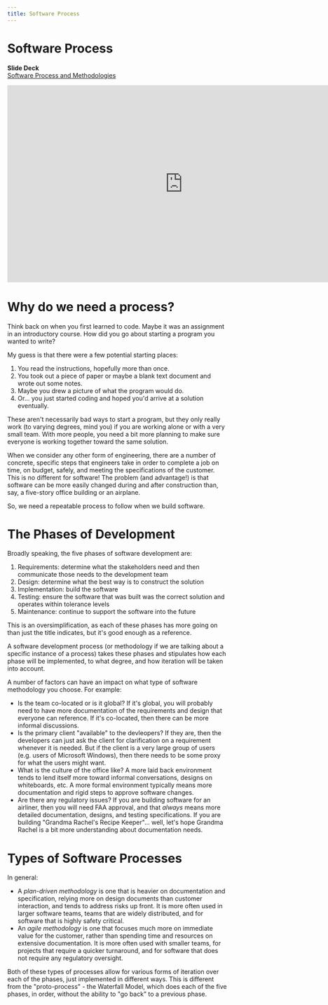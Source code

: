 ```yaml
---
title: Software Process
---
```


# Software Process

__Slide Deck__   
[Software Process and Methodologies](https://docs.google.com/presentation/d/1JW2Ci1oqMJyYIirwo-VaKeC_4BujxM0eKQoNGlQuMs8/edit?usp=sharing)

<iframe width="800" height="450" src="https://www.youtube.com/embed/DybqiqW27h0" frameborder="0" allow="accelerometer; autoplay; encrypted-media; gyroscope; picture-in-picture" allowfullscreen></iframe>

# Why do we need a process?

Think back on when you first learned to code.  Maybe it was an assignment in an introductory course.  How did you go about starting a program you wanted to write?  

My guess is that there were a few potential starting places:

1. You read the instructions, hopefully more than once.
2. You took out a piece of paper or maybe a blank text document and wrote out some notes.
3. Maybe you drew a picture of what the program would do.
4. Or... you just started coding and hoped you'd arrive at a solution eventually.

These aren't necessarily bad ways to start a program, but they only really work (to varying degrees, mind you) if you are working alone or with a very small team.  With more people, you need a bit more planning to make sure everyone is working together toward the same solution.

When we consider any other form of engineering, there are a number of concrete, specific steps that engineers take in order to complete a job on time, on budget, safely, and meeting the specifications of the customer.  This is no different for software!  The problem (and advantage!) is that software can be more easily changed during and after construction than, say, a five-story office building or an airplane.

So, we need a repeatable process to follow when we build software.

# The Phases of Development

Broadly speaking, the five phases of software development are:

1. Requirements: determine what the stakeholders need and then communicate those needs to the development team
2. Design: determine what the best way is to construct the solution
3. Implementation: build the software
4. Testing: ensure the software that was built was the correct solution and operates within tolerance levels
5. Maintenance: continue to support the software into the future

This is an oversimplification, as each of these phases has more going on than just the title indicates, but it's good enough as a reference.  

A software development process (or methodology if we are talking about a specific instance of a process) takes these phases and stipulates how each phase will be implemented, to what degree, and how iteration will be taken into account.

A number of factors can have an impact on what type of software methodology you choose.  For example:

* Is the team co-located or is it global?  If it's global, you will probably need to have more documentation of the requirements and design that everyone can reference.  If it's co-located, then there can be more informal discussions.
* Is the primary client "available" to the devleopers?  If they are, then the developers can just ask the client for clarification on a requirement whenever it is needed.  But if the client is a very large group of users (e.g. users of Microsoft Windows), then there needs to be some proxy for what the users might want.
* What is the culture of the office like?  A more laid back environment tends to lend itself more toward informal conversations, designs on whiteboards, etc.  A more formal environment typically means more documentation and rigid steps to approve software changes.
* Are there any regulatory issues?  If you are building software for an airliner, then you will need FAA approval, and that _always_ means more detailed documentation, designs, and testing specifications.  If you are building "Grandma Rachel's Recipe Keeper"... well, let's hope Grandma Rachel is a bit more understanding about documentation needs.

# Types of Software Processes

In general:

* A _plan-driven methodology_ is one that is heavier on documentation and specification, relying more on design documents than customer interaction, and tends to address risks up front.  It is more often used in larger software teams, teams that are widely distributed, and for software that is highly safety critical.
* An _agile methodology_ is one that focuses much more on immediate value for the customer, rather than spending time and resources on extensive documentation.  It is more often used with smaller teams, for projects that require a quicker turnaround, and for software that does not require any regulatory oversight.

Both of these types of processes allow for various forms of iteration over each of the phases, just implemented in different ways.  This is different from the "proto-process" - the Waterfall Model, which does each of the five phases, in order, without the ability to "go back" to a previous phase.